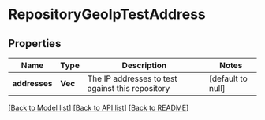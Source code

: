 # RepositoryGeoIpTestAddress

## Properties
Name | Type | Description | Notes
------------ | ------------- | ------------- | -------------
**addresses** | **Vec<String>** | The IP addresses to test against this repository | [default to null]

[[Back to Model list]](../README.md#documentation-for-models) [[Back to API list]](../README.md#documentation-for-api-endpoints) [[Back to README]](../README.md)


